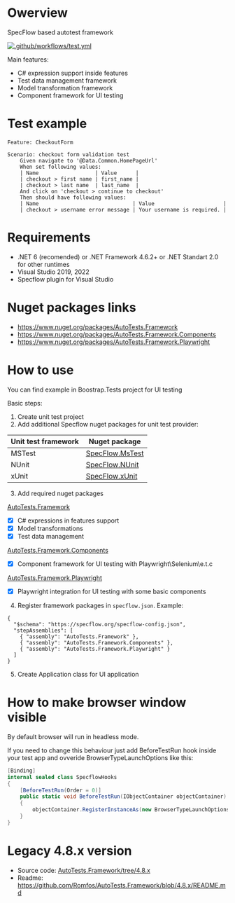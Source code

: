 # Owerview

SpecFlow based autotest framework

[![.github/workflows/test.yml](https://github.com/Romfos/AutoTests.Framework/actions/workflows/test.yml/badge.svg)](https://github.com/Romfos/AutoTests.Framework/actions/workflows/test.yml)

Main features:
- C# expression support inside features
- Test data management framework
- Model transformation framework
- Component framework for UI testing

# Test example
```gherkin
Feature: CheckoutForm

Scenario: checkout form validation test
    Given navigate to '@Data.Common.HomePageUrl'
    When set following values:
    | Name                  | Value      |
    | checkout > first name | first_name |
    | checkout > last name  | last_name  |
    And click on 'checkout > continue to checkout'
    Then should have following values:
    | Name                              | Value                      |
    | checkout > username error message | Your username is required. |

```

# Requirements
- .NET 6 (recomended) or .NET Framework 4.6.2+ or .NET Standart 2.0 for other runtimes
- Visual Studio 2019, 2022
- Specflow plugin for Visual Studio

# Nuget packages links  
- https://www.nuget.org/packages/AutoTests.Framework
- https://www.nuget.org/packages/AutoTests.Framework.Components
- https://www.nuget.org/packages/AutoTests.Framework.Playwright

# How to use
You can find example in Boostrap.Tests project for UI testing

Basic steps:
1) Create unit test project
2) Add additional Specflow nuget packages for unit test provider:

| Unit test framework | Nuget package                                                     |
| ------------------- | ----------------------------------------------------------------- |
| MSTest              | [SpecFlow.MsTest](https://www.nuget.org/packages/SpecFlow.MsTest) |
| NUnit               | [SpecFlow.NUnit](https://www.nuget.org/packages/SpecFlow.NUnit)   |
| xUnit               | [SpecFlow.xUnit](https://www.nuget.org/profiles/specflow)         |
   
3) Add required nuget packages 

[AutoTests.Framework](https://www.nuget.org/packages/AutoTests.Framework) 
- [x] C# expressions in features support
- [x] Model transformations
- [x] Test data management
     
[AutoTests.Framework.Components](https://www.nuget.org/packages/AutoTests.Framework.Components)
- [x] Component framework for UI testing with Playwright\Selenium\e.t.c
     
[AutoTests.Framework.Playwright](https://www.nuget.org/packages/AutoTests.Framework.Playwright)
- [x] Playwright integration for UI testing with some basic components
     
4) Register framework packages in `specflow.json`. Example:
```
{
  "$schema": "https://specflow.org/specflow-config.json",
  "stepAssemblies": [
    { "assembly": "AutoTests.Framework" },
    { "assembly": "AutoTests.Framework.Components" },
    { "assembly": "AutoTests.Framework.Playwright" }
  ]
}
```
5) Create Application class for UI application

# How to make browser window visible
By default browser will run in headless mode.

If you need to change this behaviour just add BeforeTestRun hook inside your test app and ovveride BrowserTypeLaunchOptions like this:
```csharp
[Binding]
internal sealed class SpecflowHooks
{
    [BeforeTestRun(Order = 0)]
    public static void BeforeTestRun(IObjectContainer objectContainer)
    {
        objectContainer.RegisterInstanceAs(new BrowserTypeLaunchOptions { Headless = false });
    }
}
```

# Legacy 4.8.x version
- Source code: [AutoTests.Framework/tree/4.8.x](https://github.com/Romfos/AutoTests.Framework/tree/4.8.x)
- Readme: https://github.com/Romfos/AutoTests.Framework/blob/4.8.x/README.md
